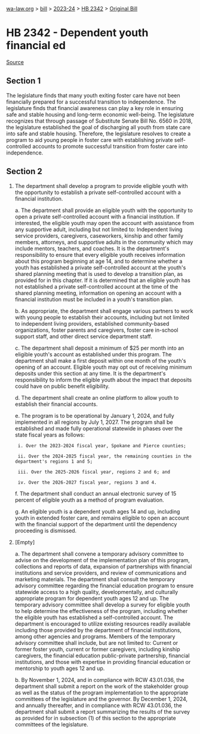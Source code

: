 [wa-law.org](/) > [bill](/bill/) > [2023-24](/bill/2023-24/) > [HB 2342](/bill/2023-24/hb/2342/) > [Original Bill](/bill/2023-24/hb/2342/1/)

# HB 2342 - Dependent youth financial ed

[Source](http://lawfilesext.leg.wa.gov/biennium/2023-24/Pdf/Bills/House%20Bills/2342.pdf)

## Section 1
The legislature finds that many youth exiting foster care have not been financially prepared for a successful transition to independence. The legislature finds that financial awareness can play a key role in ensuring safe and stable housing and long-term economic well-being. The legislature recognizes that through passage of Substitute Senate Bill No. 6560 in 2018, the legislature established the goal of discharging all youth from state care into safe and stable housing. Therefore, the legislature resolves to create a program to aid young people in foster care with establishing private self-controlled accounts to promote successful transition from foster care into independence.

## Section 2
1. The department shall develop a program to provide eligible youth with the opportunity to establish a private self-controlled account with a financial institution.

    a. The department shall provide an eligible youth with the opportunity to open a private self-controlled account with a financial institution. If interested, the eligible youth may open the account with assistance from any supportive adult, including but not limited to: Independent living service providers, caregivers, caseworkers, kinship and other family members, attorneys, and supportive adults in the community which may include mentors, teachers, and coaches. It is the department's responsibility to ensure that every eligible youth receives information about this program beginning at age 14, and to determine whether a youth has established a private self-controlled account at the youth's shared planning meeting that is used to develop a transition plan, as provided for in this chapter. If it is determined that an eligible youth has not established a private self-controlled account at the time of the shared planning meeting, information on opening an account with a financial institution must be included in a youth's transition plan.

    b. As appropriate, the department shall engage various partners to work with young people to establish their accounts, including but not limited to independent living providers, established community-based organizations, foster parents and caregivers, foster care in-school support staff, and other direct service department staff.

    c. The department shall deposit a minimum of $25 per month into an eligible youth's account as established under this program. The department shall make a first deposit within one month of the youth's opening of an account. Eligible youth may opt out of receiving minimum deposits under this section at any time. It is the department's responsibility to inform the eligible youth about the impact that deposits could have on public benefit eligibility.

    d. The department shall create an online platform to allow youth to establish their financial accounts.

    e. The program is to be operational by January 1, 2024, and fully implemented in all regions by July 1, 2027. The program shall be established and made fully operational statewide in phases over the state fiscal years as follows:

        i. Over the 2023-2024 fiscal year, Spokane and Pierce counties;

        ii. Over the 2024-2025 fiscal year, the remaining counties in the department's regions 1 and 5;

        iii. Over the 2025-2026 fiscal year, regions 2 and 6; and

        iv. Over the 2026-2027 fiscal year, regions 3 and 4.

    f. The department shall conduct an annual electronic survey of 15 percent of eligible youth as a method of program evaluation.

    g. An eligible youth is a dependent youth ages 14 and up, including youth in extended foster care, and remains eligible to open an account with the financial support of the department until the dependency proceeding is dismissed.

2. [Empty]

    a. The department shall convene a temporary advisory committee to advise on the development of the implementation plan of this program, collections and reports of data, expansion of partnerships with financial institutions and service providers, and review of communications and marketing materials. The department shall consult the temporary advisory committee regarding the financial education program to ensure statewide access to a high quality, developmentally, and culturally appropriate program for dependent youth ages 12 and up. The temporary advisory committee shall develop a survey for eligible youth to help determine the effectiveness of the program, including whether the eligible youth has established a self-controlled account. The department is encouraged to utilize existing resources readily available including those provided by the department of financial institutions, among other agencies and programs. Members of the temporary advisory committee shall include, but are not limited to: Current or former foster youth, current or former caregivers, including kinship caregivers, the financial education public-private partnership, financial institutions, and those with expertise in providing financial education or mentorship to youth ages 12 and up.

    b. By November 1, 2024, and in compliance with RCW 43.01.036, the department shall submit a report on the work of the stakeholder group as well as the status of the program implementation to the appropriate committees of the legislature and the governor. By December 1, 2024, and annually thereafter, and in compliance with RCW 43.01.036, the department shall submit a report summarizing the results of the survey as provided for in subsection (1) of this section to the appropriate committees of the legislature.
